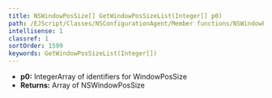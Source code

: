 ```yaml
---
title: NSWindowPosSize[] GetWindowPosSizeList(Integer[] p0)
path: /EJScript/Classes/NSConfigurationAgent/Member functions/NSWindowPosSize[] GetWindowPosSizeList(Integer[] p_0)
intellisense: 1
classref: 1
sortOrder: 1599
keywords: GetWindowPosSizeList(Integer[])
---
```



* **p0:** IntegerArray of identifiers for WindowPosSize
* **Returns:** Array of NSWindowPosSize

